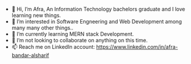 - 👋 Hi, I’m Afra, An Information Technology bachelors graduate and I love learning new things.
- 👀 I’m interested in Software Engneering and Web Development among many many other things..
- 🌱 I’m currently learning MERN stack Development.
- 💞️ I’m not looking to collaborate on anything on this time.
- 📫 Reach me on LinkedIn account: https://www.linkedin.com/in/afra-bandar-alsharif


